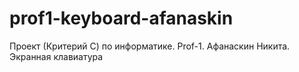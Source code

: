 # prof1-keyboard-afanaskin
Проект (Критерий C) по информатике. Prof-1. Афанаскин Никита. Экранная клавиатура
